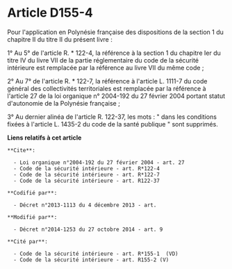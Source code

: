# Article D155-4

Pour l'application en Polynésie française des dispositions de la section 1 du chapitre II du titre II du présent livre : 

1° Au 5° de l'article R. * 122-4, la référence à la section 1 du chapitre Ier du titre IV du livre VII de la partie
réglementaire du code de la sécurité intérieure est remplacée par la référence au livre VII du même code ; 

2° Au 7° de l'article R. * 122-7, la référence à l'article L. 1111-7 du code général des collectivités territoriales est
remplacée par la référence à l'article 27 de la loi organique n° 2004-192 du 27 février 2004 portant statut d'autonomie de la
Polynésie française ; 

3° Au dernier alinéa de l'article R. 122-37, les mots : " dans les conditions fixées à l'article L. 1435-2 du code de la
santé publique " sont supprimés.

**Liens relatifs à cet article**

	**Cite**:

	  - Loi organique n°2004-192 du 27 février 2004 - art. 27
	  - Code de la sécurité intérieure - art. R*122-4
	  - Code de la sécurité intérieure - art. R*122-7
	  - Code de la sécurité intérieure - art. R122-37

	**Codifié par**:

	  - Décret n°2013-1113 du 4 décembre 2013 - art.

	**Modifié par**:

	  - Décret n°2014-1253 du 27 octobre 2014 - art. 9

	**Cité par**:

	  - Code de la sécurité intérieure - art. R*155-1  (VD)
	  - Code de la sécurité intérieure - art. R155-2 (V)

